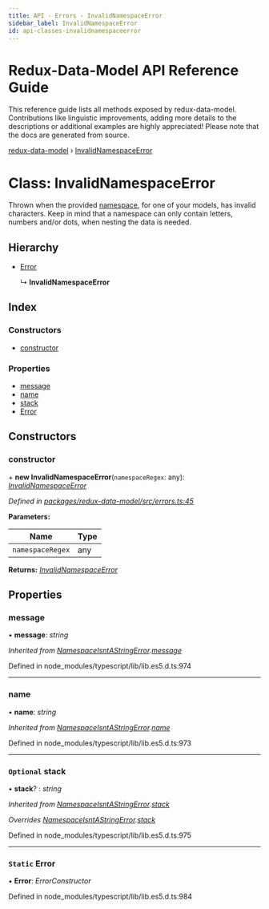 ```yaml
---
title: API - Errors - InvalidNamespaceError
sidebar_label: InvalidNamespaceError
id: api-classes-invalidnamespaceerror
---
```


# Redux-Data-Model API Reference Guide

This reference guide lists all methods exposed by redux-data-model. Contributions like linguistic improvements, adding
more details to the descriptions or additional examples are highly appreciated! Please note that the docs are
generated from source.

[redux-data-model](../README.md) › [InvalidNamespaceError](invalidnamespaceerror.md)

# Class: InvalidNamespaceError

Thrown when the provided [namespace](../interfaces/modeloptions.md#namespace), for one of your models, has invalid characters.
Keep in mind that a namespace can only contain letters, numbers and/or dots, when nesting the data is needed.

## Hierarchy

* [Error](namespaceisntastringerror.md#static-error)

  ↳ **InvalidNamespaceError**

## Index

### Constructors

* [constructor](invalidnamespaceerror.md#constructor)

### Properties

* [message](invalidnamespaceerror.md#message)
* [name](invalidnamespaceerror.md#name)
* [stack](invalidnamespaceerror.md#optional-stack)
* [Error](invalidnamespaceerror.md#static-error)

## Constructors

###  constructor

\+ **new InvalidNamespaceError**(`namespaceRegex`: any): *[InvalidNamespaceError](invalidnamespaceerror.md)*

*Defined in [packages/redux-data-model/src/errors.ts:45](https://github.com/kayak/redux-data-model/blob/3a623f8/packages/redux-data-model/src/errors.ts#L45)*

**Parameters:**

Name | Type |
------ | ------ |
`namespaceRegex` | any |

**Returns:** *[InvalidNamespaceError](invalidnamespaceerror.md)*

## Properties

###  message

• **message**: *string*

*Inherited from [NamespaceIsntAStringError](namespaceisntastringerror.md).[message](namespaceisntastringerror.md#message)*

Defined in node_modules/typescript/lib/lib.es5.d.ts:974

___

###  name

• **name**: *string*

*Inherited from [NamespaceIsntAStringError](namespaceisntastringerror.md).[name](namespaceisntastringerror.md#name)*

Defined in node_modules/typescript/lib/lib.es5.d.ts:973

___

### `Optional` stack

• **stack**? : *string*

*Inherited from [NamespaceIsntAStringError](namespaceisntastringerror.md).[stack](namespaceisntastringerror.md#optional-stack)*

*Overrides [NamespaceIsntAStringError](namespaceisntastringerror.md).[stack](namespaceisntastringerror.md#optional-stack)*

Defined in node_modules/typescript/lib/lib.es5.d.ts:975

___

### `Static` Error

▪ **Error**: *ErrorConstructor*

Defined in node_modules/typescript/lib/lib.es5.d.ts:984
